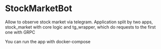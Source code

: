 # StockMarketBot

Allow to observe stock market via telegram.
Application split by two apps, stock_market with core logic and tg_wrapper, which do requests to the first one with GRPC

You can run the app with docker-compose